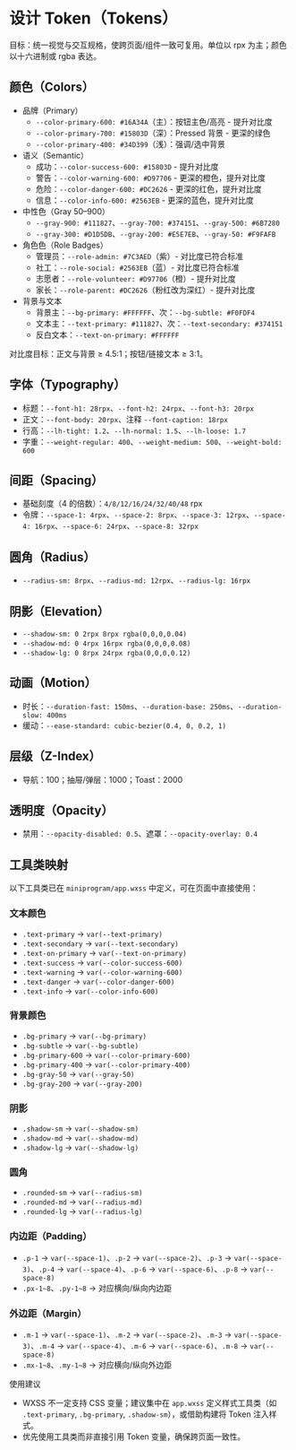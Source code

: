 # 设计 Token（Tokens）

目标：统一视觉与交互规格，使跨页面/组件一致可复用。单位以 rpx 为主；颜色以十六进制或 rgba 表达。

## 颜色（Colors）
- 品牌（Primary）
  - `--color-primary-600: #16A34A`（主）：按钮主色/高亮 - 提升对比度
  - `--color-primary-700: #15803D`（深）：Pressed 背景 - 更深的绿色
  - `--color-primary-400: #34D399`（浅）：强调/选中背景
- 语义（Semantic）
  - 成功：`--color-success-600: #15803D` - 提升对比度
  - 警告：`--color-warning-600: #D97706` - 更深的橙色，提升对比度
  - 危险：`--color-danger-600: #DC2626` - 更深的红色，提升对比度
  - 信息：`--color-info-600: #2563EB` - 更深的蓝色，提升对比度
- 中性色（Gray 50–900）
  - `--gray-900: #111827`、`--gray-700: #374151`、`--gray-500: #6B7280`
  - `--gray-300: #D1D5DB`、`--gray-200: #E5E7EB`、`--gray-50: #F9FAFB`
- 角色色（Role Badges）
  - 管理员：`--role-admin: #7C3AED`（紫）- 对比度已符合标准
  - 社工：`--role-social: #2563EB`（蓝）- 对比度已符合标准
  - 志愿者：`--role-volunteer: #D97706`（橙）- 提升对比度
  - 家长：`--role-parent: #DC2626`（粉红改为深红）- 提升对比度
- 背景与文本
  - 背景主：`--bg-primary: #FFFFFF`、次：`--bg-subtle: #F0FDF4`
  - 文本主：`--text-primary: #111827`、次：`--text-secondary: #374151`
  - 反白文本：`--text-on-primary: #FFFFFF`

对比度目标：正文与背景 ≥ 4.5:1；按钮/链接文本 ≥ 3:1。

## 字体（Typography）
- 标题：`--font-h1: 28rpx`、`--font-h2: 24rpx`、`--font-h3: 20rpx`
- 正文：`--font-body: 20rpx`、注释 `--font-caption: 18rpx`
- 行高：`--lh-tight: 1.2`、`--lh-normal: 1.5`、`--lh-loose: 1.7`
- 字重：`--weight-regular: 400`、`--weight-medium: 500`、`--weight-bold: 600`

## 间距（Spacing）
- 基础刻度（4 的倍数）：`4/8/12/16/24/32/40/48` rpx
- 令牌：`--space-1: 4rpx`、`--space-2: 8rpx`、`--space-3: 12rpx`、`--space-4: 16rpx`、`--space-6: 24rpx`、`--space-8: 32rpx`

## 圆角（Radius）
- `--radius-sm: 8rpx`、`--radius-md: 12rpx`、`--radius-lg: 16rpx`

## 阴影（Elevation）
- `--shadow-sm: 0 2rpx 8rpx rgba(0,0,0,0.04)`
- `--shadow-md: 0 4rpx 16rpx rgba(0,0,0,0.08)`
- `--shadow-lg: 0 8rpx 24rpx rgba(0,0,0,0.12)`

## 动画（Motion）
- 时长：`--duration-fast: 150ms`、`--duration-base: 250ms`、`--duration-slow: 400ms`
- 缓动：`--ease-standard: cubic-bezier(0.4, 0, 0.2, 1)`

## 层级（Z-Index）
- 导航：100；抽屉/弹层：1000；Toast：2000

## 透明度（Opacity）
- 禁用：`--opacity-disabled: 0.5`、遮罩：`--opacity-overlay: 0.4`

## 工具类映射

以下工具类已在 `miniprogram/app.wxss` 中定义，可在页面中直接使用：

### 文本颜色
- `.text-primary` → `var(--text-primary)`
- `.text-secondary` → `var(--text-secondary)`
- `.text-on-primary` → `var(--text-on-primary)`
- `.text-success` → `var(--color-success-600)`
- `.text-warning` → `var(--color-warning-600)`
- `.text-danger` → `var(--color-danger-600)`
- `.text-info` → `var(--color-info-600)`

### 背景颜色
- `.bg-primary` → `var(--bg-primary)`
- `.bg-subtle` → `var(--bg-subtle)`
- `.bg-primary-600` → `var(--color-primary-600)`
- `.bg-primary-400` → `var(--color-primary-400)`
- `.bg-gray-50` → `var(--gray-50)`
- `.bg-gray-200` → `var(--gray-200)`

### 阴影
- `.shadow-sm` → `var(--shadow-sm)`
- `.shadow-md` → `var(--shadow-md)`
- `.shadow-lg` → `var(--shadow-lg)`

### 圆角
- `.rounded-sm` → `var(--radius-sm)`
- `.rounded-md` → `var(--radius-md)`
- `.rounded-lg` → `var(--radius-lg)`

### 内边距（Padding）
- `.p-1` → `var(--space-1)`、`.p-2` → `var(--space-2)`、`.p-3` → `var(--space-3)`、`.p-4` → `var(--space-4)`、`.p-6` → `var(--space-6)`、`.p-8` → `var(--space-8)`
- `.px-1~8`、`.py-1~8` → 对应横向/纵向内边距

### 外边距（Margin）
- `.m-1` → `var(--space-1)`、`.m-2` → `var(--space-2)`、`.m-3` → `var(--space-3)`、`.m-4` → `var(--space-4)`、`.m-6` → `var(--space-6)`、`.m-8` → `var(--space-8)`
- `.mx-1~8`、`.my-1~8` → 对应横向/纵向外边距

使用建议
- WXSS 不一定支持 CSS 变量；建议集中在 `app.wxss` 定义样式工具类（如 `.text-primary`, `.bg-primary`, `.shadow-sm`），或借助构建将 Token 注入样式。
- 优先使用工具类而非直接引用 Token 变量，确保跨页面一致性。
